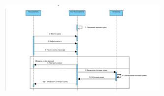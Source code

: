 ![](https://github.com/IlyaDanilovich/Currency-Converter/blob/master/Diagrams/Sequence/SequenceDiagram.PNG)
